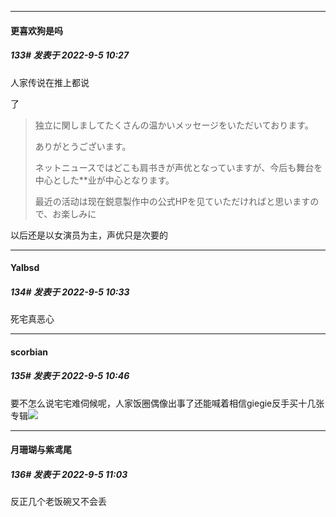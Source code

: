 

*****

####  更喜欢狗是吗  
##### 133#       发表于 2022-9-5 10:27

人家传说在推上都说

了<blockquote>独立に関しましてたくさんの温かいメッセージをいただいております。

ありがとうございます。

ネットニュースではどこも肩书きが声优となっていますが、今后も舞台を中心とした**业が中心となります。

最近の活动は现在鋭意製作中の公式HPを见ていただければと思いますので、お楽しみに</blockquote>

以后还是以女演员为主，声优只是次要的



*****

####  Yalbsd  
##### 134#       发表于 2022-9-5 10:33

死宅真恶心



*****

####  scorbian  
##### 135#       发表于 2022-9-5 10:46

要不怎么说宅宅难伺候呢，人家饭圈偶像出事了还能喊着相信giegie反手买十几张专辑<img src="https://static.saraba1st.com/image/smiley/face2017/067.png" referrerpolicy="no-referrer">



*****

####  月珊瑚与紫鸢尾  
##### 136#       发表于 2022-9-5 11:03

反正几个老饭碗又不会丢

